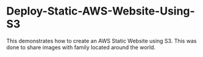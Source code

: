 # Deploy-Static-AWS-Website-Using-S3
This demonstrates how to create an AWS Static Website using S3. This was done to share images with family located around the world. 
